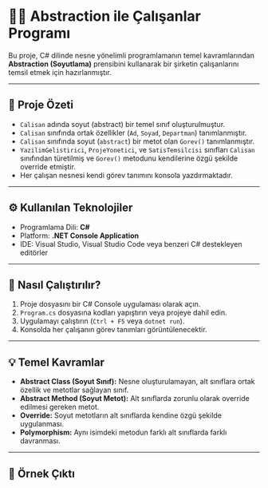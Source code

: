 # 👨‍💼 Abstraction ile Çalışanlar Programı

Bu proje, C# dilinde nesne yönelimli programlamanın temel kavramlarından **Abstraction (Soyutlama)** prensibini kullanarak bir şirketin çalışanlarını temsil etmek için hazırlanmıştır.

---

## 📝 Proje Özeti

- `Calisan` adında soyut (abstract) bir temel sınıf oluşturulmuştur.
- `Calisan` sınıfında ortak özellikler (`Ad`, `Soyad`, `Departman`) tanımlanmıştır.
- `Calisan` sınıfında soyut (`abstract`) bir metot olan `Gorev()` tanımlanmıştır.
- `YazilimGelistirici`, `ProjeYonetici`, ve `SatisTemsilcisi` sınıfları `Calisan` sınıfından türetilmiş ve `Gorev()` metodunu kendilerine özgü şekilde override etmiştir.
- Her çalışan nesnesi kendi görev tanımını konsola yazdırmaktadır.

---

## ⚙️ Kullanılan Teknolojiler

- Programlama Dili: **C#**
- Platform: **.NET Console Application**
- IDE: Visual Studio, Visual Studio Code veya benzeri C# destekleyen editörler

---

## 🚀 Nasıl Çalıştırılır?

1. Proje dosyasını bir C# Console uygulaması olarak açın.
2. `Program.cs` dosyasına kodları yapıştırın veya projeye dahil edin.
3. Uygulamayı çalıştırın (`Ctrl + F5` veya `dotnet run`).
4. Konsolda her çalışanın görev tanımları görüntülenecektir.

---

## 💡 Temel Kavramlar

- **Abstract Class (Soyut Sınıf):** Nesne oluşturulamayan, alt sınıflara ortak özellik ve metotlar sağlayan sınıf.
- **Abstract Method (Soyut Metot):** Alt sınıflarda zorunlu olarak override edilmesi gereken metot.
- **Override:** Soyut metotların alt sınıflarda kendine özgü şekilde uygulanması.
- **Polymorphism:** Aynı isimdeki metodun farklı alt sınıflarda farklı davranması.

---

## 📖 Örnek Çıktı

